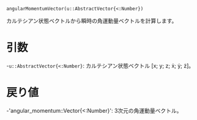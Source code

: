 ```
angularMomentumVector(u::AbstractVector{<:Number})
```

カルテシアン状態ベクトルから瞬時の角運動量ベクトルを計算します。

# 引数

-`u::AbstractVector{<:Number}`: カルテシアン状態ベクトル [x; y; z; ẋ; ẏ; ż]。

# 戻り値

-'angular_momentum::Vector{<:Number}': 3次元の角運動量ベクトル。
